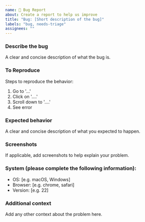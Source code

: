 ```yaml
---
name: 🐞 Bug Report
about: Create a report to help us improve
title: "Bug: [Short description of the bug]"
labels: "bug, needs-triage"
assignees: ""
---
```


### Describe the bug

A clear and concise description of what the bug is.

### To Reproduce

Steps to reproduce the behavior:

1. Go to '...'
2. Click on '....'
3. Scroll down to '....'
4. See error

### Expected behavior

A clear and concise description of what you expected to happen.

### Screenshots

If applicable, add screenshots to help explain your problem.

### System (please complete the following information):

-   OS: [e.g. macOS, Windows]
-   Browser: [e.g. chrome, safari]
-   Version: [e.g. 22]

### Additional context

Add any other context about the problem here.
